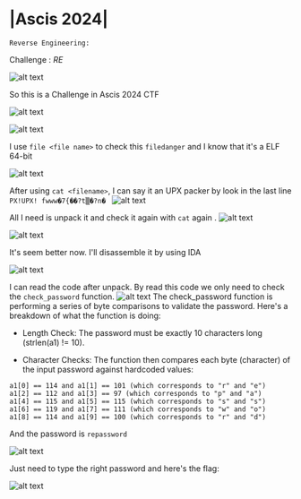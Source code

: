 # |Ascis 2024|

 ```Reverse Engineering:```

 Challenge : *RE*

![alt text](image-1.png)

So this is a Challenge in Ascis 2024 CTF

![alt text](image-2.png)

![alt text](image-12.png)

I use ```file <file name>``` to check this ```filedanger```
and I know that it's a ELF 64-bit  

![alt text](image-3.png)

After using ```cat <filename>```, I can say it an UPX packer by look in the last line ```PX!UPX! fwww�7{��?t▒�?n� ```
![alt text](image-4.png)

All I need is unpack it and check it again with ```cat``` again . 
![alt text](image-5.png)

![alt text](image-7.png)

It's seem better now. I'll disassemble it by using IDA 

![alt text](image-8.png)

I can read the code after unpack. By read this code we only need to check the ```check_password``` function.
![alt text](image-9.png)
The check_password function is performing a series of byte comparisons to validate the password. Here's a breakdown of what the function is doing:
- Length Check: The password must be exactly 10 characters long (strlen(a1) != 10).

- Character Checks: The function then compares each byte (character) of the input password against hardcoded values:

```
a1[0] == 114 and a1[1] == 101 (which corresponds to "r" and "e")
a1[2] == 112 and a1[3] == 97 (which corresponds to "p" and "a")
a1[4] == 115 and a1[5] == 115 (which corresponds to "s" and "s")
a1[6] == 119 and a1[7] == 111 (which corresponds to "w" and "o")
a1[8] == 114 and a1[9] == 100 (which corresponds to "r" and "d")
```
And the password is ```repassword```

![alt text](image-11.png)

Just need to type the right password and here's the flag: 

![alt text](image-13.png)